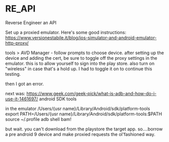 # RE_API
Reverse Engineer an API

Set up a proxied emulator. Here's some good instructions:
https://www.versionestabile.it/blog/ios-simulator-and-android-emulator-http-proxy/

tools > AVD Manager - follow prompts to choose device. 
after setting up the device and adding the cert, be sure to toggle off the proxy settings in the emulator. 
this is to allow yourself to sign into the play store. also turn on "wireless" in case that's a hold up. 
I had to toggle it on to continue this testing. 

then I got an error.

next was: 
https://www.geek.com/geek-pick/what-is-adb-and-how-do-i-use-it-1461697/
android SDK tools

in the emulator
/Users/{usr name}/Library/Android/sdk/platform-tools
export PATH=/Users/{usr name}/Library/Android/sdk/platform-tools:$PATH
source ~/.profile
adb shell
bam!

but wait. you can't download from the playstore the target app. so....borrow a pre android 9 device and make proxied requests the ol'fashioned way.
